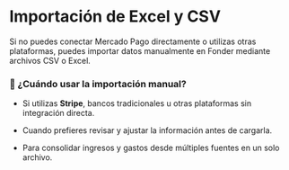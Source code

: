 # Importación de Excel y CSV

Si no puedes conectar Mercado Pago directamente o utilizas otras plataformas, puedes importar datos manualmente en Fonder mediante archivos CSV o Excel.

### 📌 ¿Cuándo usar la importación manual?

- Si utilizas **Stripe**, bancos tradicionales u otras plataformas sin integración directa.

- Cuando prefieres revisar y ajustar la información antes de cargarla.

- Para consolidar ingresos y gastos desde múltiples fuentes en un solo archivo.
